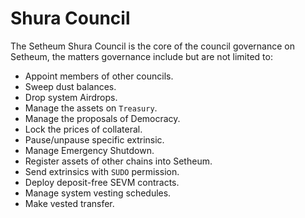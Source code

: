 # Shura Council

The Setheum Shura Council is the core of the council governance on Setheum, the matters governance include but are not limited to:

* Appoint members of other councils.
* Sweep dust balances.
* Drop system Airdrops.
* Manage the assets on `Treasury`.
* Manage the proposals of Democracy.
* Lock the prices of collateral.
* Pause/unpause specific extrinsic.
* Manage Emergency Shutdown.
* Register assets of other chains into Setheum.
* Send extrinsics with `SUDO` permission.
* Deploy deposit-free SEVM contracts.
* Manage system vesting schedules.
* Make vested transfer.
